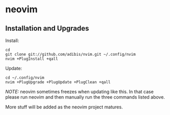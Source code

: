# neovim

## Installation and Upgrades

Install:

    cd
    git clone git://github.com/adibis/nvim.git ~/.config/nvim
    nvim +PlugInstall +qall

Update:

    cd ~/.config/nvim
    nvim +PlugUpgrade +PlugUpdate +PlugClean +qall

*NOTE:* neovim sometimes freezes when updating like this. In that case please run neovim and then manually run the three commands listed above.

More stuff will be added as the neovim project matures.
